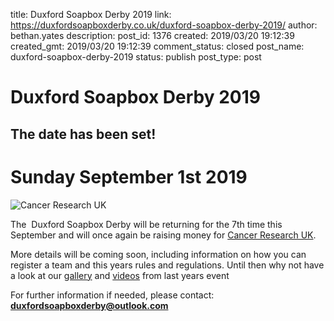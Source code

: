 title: Duxford Soapbox Derby 2019
link: https://duxfordsoapboxderby.co.uk/duxford-soapbox-derby-2019/
author: bethan.yates
description:
post_id: 1376
created: 2019/03/20 19:12:39
created_gmt: 2019/03/20 19:12:39
comment_status: closed
post_name: duxford-soapbox-derby-2019
status: publish
post_type: post

# Duxford Soapbox Derby 2019

## The date has been set!

# Sunday September 1st 2019

![Cancer Research UK](http://www.cancerresearchuk.org/sites/all/themes/custom/cruk/logo.png)

The  Duxford Soapbox Derby will be returning for the 7th time this September and will once again be raising money for [Cancer Research UK](https://www.cancerresearchuk.org).

More details will be coming soon, including information on how you can register a team and this years rules and regulations. Until then why not have a look at our [gallery](/gallery-2018/) and [videos](https://duxfordsoapboxderby.co.uk/videos-from-the-6th-annual-soapbox-derby-2018/) from last years event

For further information if needed, please contact:
**duxfordsoapboxderby@outlook.com**